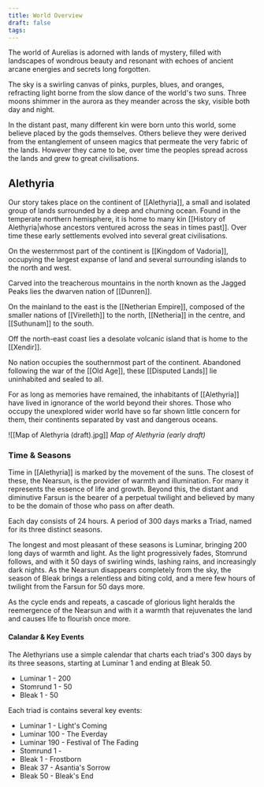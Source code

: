 ```yaml
---
title: World Overview
draft: false
tags:
---
```

The world of Aurelias is adorned with lands of mystery, filled with landscapes of wondrous beauty and resonant with echoes of ancient arcane energies and secrets long forgotten.

The sky is a swirling canvas of pinks, purples, blues, and oranges, refracting light borne from the slow dance of the world's two suns. Three moons shimmer in the aurora as they meander across the sky, visible both day and night.

In the distant past, many different kin were born unto this world, some believe placed by the gods themselves. Others believe they were derived from the entanglement of unseen magics that permeate the very fabric of the lands. However they came to be, over time the peoples spread across the lands and grew to great civilisations.
## Alethyria

Our story takes place on the continent of [[Alethyria]], a small and isolated group of lands surrounded by a deep and churning ocean. Found in the temperate northern hemisphere, it is home to many kin [[History of Alethyria|whose ancestors ventured across the seas in times past]]. Over time these early settlements evolved into several great civilisations.

On the westernmost part of the continent is [[Kingdom of Vadoria]], occupying the largest expanse of land and several surrounding islands to the north and west.

Carved into the treacherous mountains in the north known as the Jagged Peaks lies the dwarven nation of [[Dunren]].

On the mainland to the east is the [[Netherian Empire]], composed of the smaller nations of [[Virelleth]] to the north, [[Netheria]] in the centre, and [[Suthunam]] to the south.

Off the north-east coast lies a desolate volcanic island that is home to the [[Xendir]].

No nation occupies the southernmost part of the continent. Abandoned following the war of the [[Old Age]], these [[Disputed Lands]] lie uninhabited and sealed to all.

For as long as memories have remained, the inhabitants of [[Alethyria]] have lived in ignorance of the world beyond their shores. Those who occupy the unexplored wider world have so far shown little concern for them, their continents separated by vast and dangerous oceans.

![[Map of Alethyria (draft).jpg]]
*Map of Alethyria (early draft)*

### Time & Seasons

Time in [[Alethyria]] is marked by the movement of the suns. The closest of these, the Nearsun, is the provider of warmth and illumination. For many it represents the essence of life and growth. Beyond this, the distant and diminutive Farsun is the bearer of a perpetual twilight and believed by many to be the domain of those who pass on after death.

Each day consists of 24 hours. A period of 300 days marks a Triad, named for its three distinct seasons.

The longest and most pleasant of these seasons is Luminar, bringing 200 long days of warmth and light. As the light progressively fades, Stomrund follows, and with it 50 days of swirling winds, lashing rains, and increasingly dark nights. As the Nearsun disappears completely from the sky, the season of Bleak brings a relentless and biting cold, and a mere few hours of twilight from the Farsun for 50 days more.

As the cycle ends and repeats, a cascade of glorious light heralds the reemergence of the Nearsun and with it a warmth that rejuvenates the land and causes life to flourish once more.
#### Calandar & Key Events

The Alethyrians use a simple calendar that charts each triad's 300 days by its three seasons, starting at Luminar 1 and ending at Bleak 50.

- Luminar 1 - 200
- Stomrund 1 - 50
- Bleak 1 - 50

Each triad is contains several key events:

- Luminar 1 - Light's Coming
- Luminar 100 - The Everday
- Luminar 190 - Festival of The Fading
- Stomrund 1 - 
- Bleak 1 - Frostborn
- Bleak 37 - Asantia's Sorrow
- Bleak 50 - Bleak's End
